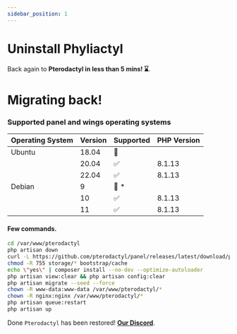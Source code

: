 ```yaml
---
sidebar_position: 1
---
```


# Uninstall Phyliactyl

Back again to **Pterodactyl in less than 5 mins! ⌛**.

# Migrating back!

### Supported panel and wings operating systems

| Operating System | Version | Supported          | PHP Version    |
| ---------------- | ------- | ------------------ | -------------- |
| Ubuntu           | 18.04   | :red_circle:       |                |
|                  | 20.04   | :white_check_mark: | 8.1.13         |
|                  | 22.04   | :white_check_mark: | 8.1.13         |
| Debian           | 9       | :red_circle: \*    |                |
|                  | 10      | :white_check_mark: | 8.1.13         |
|                  | 11      | :white_check_mark: | 8.1.13         |

#### Few commands.
```bash
cd /var/www/pterodactyl
php artisan down
curl -L https://github.com/pterodactyl/panel/releases/latest/download/panel.tar.gz | tar -xzv
chmod -R 755 storage/* bootstrap/cache
echo \"yes\" | composer install --no-dev --optimize-autoloader
php artisan view:clear && php artisan config:clear
php artisan migrate --seed --force
chown -R www-data:www-data /var/www/pterodactyl/*
chown -R nginx:nginx /var/www/pterodactyl/*
php artisan queue:restart
php artisan up
```

Done `Pterodactyl` has been restored! **[Our Discord](https://discord.gg/TNxDenRcxx)**.